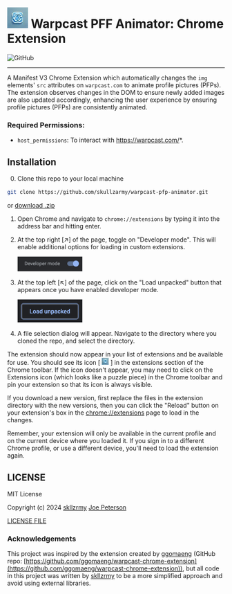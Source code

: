 # ![Chrome Extension Logo](icons/icon48.png) Warpcast PFF Animator: Chrome Extension

![GitHub](https://img.shields.io/github/license/skullzarmy/warpcast-pfp-animator?style=for-the-badge)

---

A Manifest V3 Chrome Extension which automatically changes the `img` elements' `src` attributes on `warpcast.com` to animate profile pictures (PFPs). The extension observes changes in the DOM to ensure newly added images are also updated accordingly, enhancing the user experience by ensuring profile pictures (PFPs) are consistently animated.

### Required Permissions:

-   `host_permissions`: To interact with https://warpcast.com/*.

## Installation

0.  Clone this repo to your local machine

```bash
git clone https://github.com/skullzarmy/warpcast-pfp-animator.git
```

or [download .zip](https://github.com/skullzarmy/warpcast-pfp-animator/archive/refs/heads/main.zip)

1.  Open Chrome and navigate to `chrome://extensions` by typing it into the address bar and hitting enter.

1.  At the top right [↗] of the page, toggle on "Developer mode". This will enable additional options for loading in custom extensions.

    <img src="icons/enable-dev.png" alt="Enable Developer Mode" width="150">

1.  At the top left [↖] of the page, click on the "Load unpacked" button that appears once you have enabled developer mode.

    <img src="icons/load-unpacked.png" alt="Load Unpacked" width="150">

1.  A file selection dialog will appear. Navigate to the directory where you cloned the repo, and select the directory.

The extension should now appear in your list of extensions and be available for use. You should see its icon [ ![Extension Icon](icons/icon16.png) ] in the extensions section of the Chrome toolbar. If the icon doesn't appear, you may need to click on the Extensions icon (which looks like a puzzle piece) in the Chrome toolbar and pin your extension so that its icon is always visible.

If you download a new version, first replace the files in the extension directory with the new versions, then you can click the "Reload" button on your extension's box in the [chrome://extensions](chrome://extensions) page to load in the changes.

Remember, your extension will only be available in the current profile and on the current device where you loaded it. If you sign in to a different Chrome profile, or use a different device, you'll need to load the extension again.

## LICENSE

MIT License

Copyright (c) 2024 [skllzrmy](https://skllzrmy.com/) [Joe Peterson](https://joepeterson.work)

[LICENSE FILE](LICENSE)

### Acknowledgements

This project was inspired by the extension created by [ggomaeng](https://github.com/ggomaeng) (GitHub repo: [https://github.com/ggomaeng/warpcast-chrome-extension](https://github.com/ggomaeng/warpcast-chrome-extension)), but all code in this project was written by [skllzrmy](https://skllzrmy.com/) to be a more simplified approach and avoid using external libraries.
